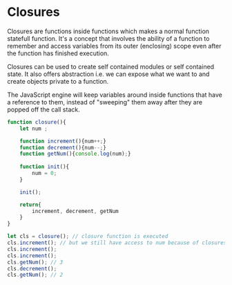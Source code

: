 # Closures 
Closures are functions inside functions which makes a normal function statefull function. It's a concept that involves the ability of a function to remember and access variables from its outer (enclosing) scope even after the function has finished execution. 

Closures can be used to create self contained modules or self contained state. It also offers abstraction i.e. we can expose what we want to and create objects private to a function.

The JavaScript engine will keep variables around inside functions that have a reference to them, instead of "sweeping" them away after they are popped off the call stack.

```js
function closure(){
    let num ;

    function increment(){num++;}
    function decrement(){num--;}
    function getNum(){console.log(num);}
    
    function init(){
        num = 0;
    }

    init();

    return{
        increment, decrement, getNum
    }
}

let cls = closure(); // closure function is executed
cls.increment(); // but we still have access to num because of closures 
cls.increment();
cls.increment();
cls.getNum(); // 3
cls.decrement();
cls.getNum(); // 2 
```